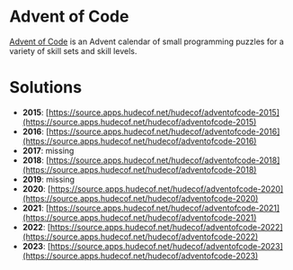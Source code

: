 # Advent of Code

[Advent of Code](https://adventofcode.com/) is an Advent calendar of small programming puzzles for a variety of skill sets and skill levels.

# Solutions

- **2015**: [https://source.apps.hudecof.net/hudecof/adventofcode-2015](https://source.apps.hudecof.net/hudecof/adventofcode-2015)
- **2016**: [https://source.apps.hudecof.net/hudecof/adventofcode-2016](https://source.apps.hudecof.net/hudecof/adventofcode-2016)
- **2017**: missing
- **2018**: [https://source.apps.hudecof.net/hudecof/adventofcode-2018](https://source.apps.hudecof.net/hudecof/adventofcode-2018)
- **2019**: missing
- **2020**: [https://source.apps.hudecof.net/hudecof/adventofcode-2020](https://source.apps.hudecof.net/hudecof/adventofcode-2020)
- **2021**: [https://source.apps.hudecof.net/hudecof/adventofcode-2021](https://source.apps.hudecof.net/hudecof/adventofcode-2021)
- **2022**: [https://source.apps.hudecof.net/hudecof/adventofcode-2022](https://source.apps.hudecof.net/hudecof/adventofcode-2022)
- **2023**: [https://source.apps.hudecof.net/hudecof/adventofcode-2023](https://source.apps.hudecof.net/hudecof/adventofcode-2023)


